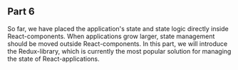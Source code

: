 ## Part 6
So far, we have placed the application's state and state logic directly inside React-components. When applications grow larger, state management should be moved outside React-components. In this part, we will introduce the Redux-library, which is currently the most popular solution for managing the state of React-applications. 